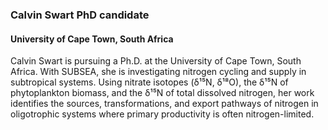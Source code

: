 ### **Calvin Swart** PhD candidate
#### University of Cape Town, South Africa

Calvin Swart is pursuing a Ph.D. at the University of Cape Town, South Africa. With SUBSEA, she is investigating nitrogen cycling and supply in subtropical systems. Using nitrate isotopes (δ¹⁵N, δ¹⁸O), the δ¹⁵N of phytoplankton biomass, and the δ¹⁵N of total dissolved nitrogen, her work identifies the sources, transformations, and export pathways of nitrogen in oligotrophic systems where primary productivity is often nitrogen-limited.